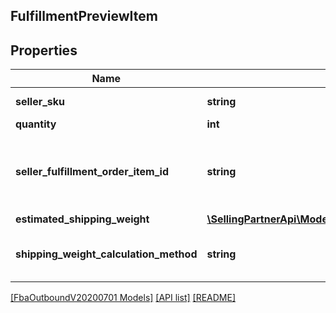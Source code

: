 ## FulfillmentPreviewItem

## Properties

Name | Type | Description | Notes
------------ | ------------- | ------------- | -------------
**seller_sku** | **string** | The seller SKU of the item. |
**quantity** | **int** | The item quantity. |
**seller_fulfillment_order_item_id** | **string** | A fulfillment order item identifier that the seller created with a call to the createFulfillmentOrder operation. |
**estimated_shipping_weight** | [**\SellingPartnerApi\Model\FbaOutboundV20200701\Weight**](Weight.md) |  | [optional]
**shipping_weight_calculation_method** | **string** | The method used to calculate the estimated shipping weight. | [optional]

[[FbaOutboundV20200701 Models]](../) [[API list]](../../Api) [[README]](../../../README.md)
